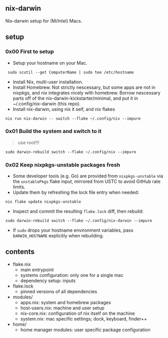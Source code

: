 ## nix-darwin
Nix-darwin setup for (M/Intel) Macs.

## setup
### 0x00 First to setup
- Setup your hostname on your Mac.
```
 sudo scutil --get ComputerName | sudo tee /etc/hostname
```
- Install Nix, multi-user installation.
- Install Homebrew. Not strictly nescessary, but some apps are not in nixpkgs, and nix integrates nicely with homebrew.
Borrow nescessary parts off of the nix-darwin-kickstarter/minimal, and put it in ~/.config/nix-darwin (this repo).
- Install nix-darwin, using nix it self, and nix flakes

```
nix run nix-darwin -- switch --flake ~/.config/nix --impure
```

### 0x01 Build the system and switch to it
> use root!!!
```
sudo darwin-rebuild switch --flake ~/.config/nix --impure
```

### 0x02 Keep nixpkgs-unstable packages fresh
- Some developer tools (e.g. Go) are provided from `nixpkgs-unstable` via the `unstablePkgs` flake input, mirrored from USTC to avoid GitHub rate limits.
- Update them by refreshing the lock file entry when needed:
```
nix flake update nixpkgs-unstable
```
- Inspect and commit the resulting `flake.lock` diff, then rebuild:
```
sudo darwin-rebuild switch --flake ~/.config/nix-darwin --impure
```
- If `sudo` drops your hostname environment variables, pass `DARWIN_HOSTNAME` explicitly when rebuilding.

## contents
- flake.nix
    - main entrypoint
    - systems configuration: only one for a single mac
    - dependency setup: inputs
- flake.lock
    - pinned versions of all dependencies
- modules/
    - apps.nix: system and homebrew packages
    - host-users.nix: machine and user setup
    - nix-core.nix: configuration of nix itself on the machine
    - system.nix: mac specific settings; dock, keyboard, finder++
- home/
    - home manager modules: user specific package configuration
